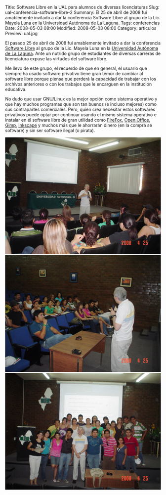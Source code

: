 Title: Software Libre en la UAL para alumnos de diversas licenciaturas
Slug: ual-conferencia-software-libre-2
Summary: El 25 de abril de 2008 fui amablemente invitado a dar la conferencia Software Libre al grupo de la Lic. Mayela Luna en la Universidad Autónoma de La Laguna.
Tags: conferencias
Date: 2008-05-03 08:00
Modified: 2008-05-03 08:00
Category: articulos
Preview: ual.jpg


El pasado 25 de abril de 2008 fui amablemente invitado a dar la conferencia [Software Libre]({filename}/presentaciones/software-libre/software-libre.md) al grupo de la Lic. Mayela Luna en la [Universidad Autónoma de La Laguna](http://www.ual.mx). Ante un nutrido grupo de estudiantes de diversas carreras de licenciatura expuse las virtudes del software libre.

Me llevo de este grupo, el recuerdo de que en general, el usuario que siempre ha usado software privativo tiene gran temor de cambiar al software libre porque piensa que perderá la capacidad de trabajar con los archivos anteriores o con los trabajos que le encarguen en la institución educativa.

No dudo que usar GNU/Linux es la mejor opción como sistema operativo y que hay muchos programas que son tan buenos (e incluso mejores) como sus contrapartes comerciales. Pero, quien crea necesitar estos softwares privativos puede optar por continuar usando el mismo sistema operativo e instalar en él software libre de gran utilidad como [FireFox](http://www.mozilla.com/), [Open Office](http://www.openoffice.org/), [Gimp](http://www.gimp.org/), [Inkscape](http://www.inkscape.org/) y muchos más que le ahorrarán dinero (en la compra se software) y sin ser software ilegal (o pirata).

<img class="img-fluid" src="dsc04683.jpg" alt="UAL, foto 1">

<img class="img-fluid" src="dsc04684.jpg" alt="UAL, foto 2">

<img class="img-fluid" src="dsc04686.jpg" alt="UAL, foto 3">
